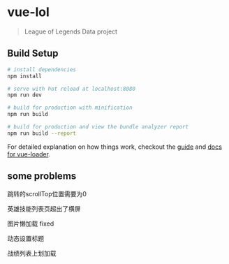 # vue-lol

> League of Legends Data project


## Build Setup

``` bash
# install dependencies
npm install

# serve with hot reload at localhost:8080
npm run dev

# build for production with minification
npm run build

# build for production and view the bundle analyzer report
npm run build --report
```

For detailed explanation on how things work, checkout the [guide](http://vuejs-templates.github.io/webpack/) and [docs for vue-loader](http://vuejs.github.io/vue-loader).


## some problems

  跳转的scrollTop位置需要为0

  英雄技能列表页超出了横屏

  图片懒加载  fixed

  动态设置标题

  战绩列表上划加载